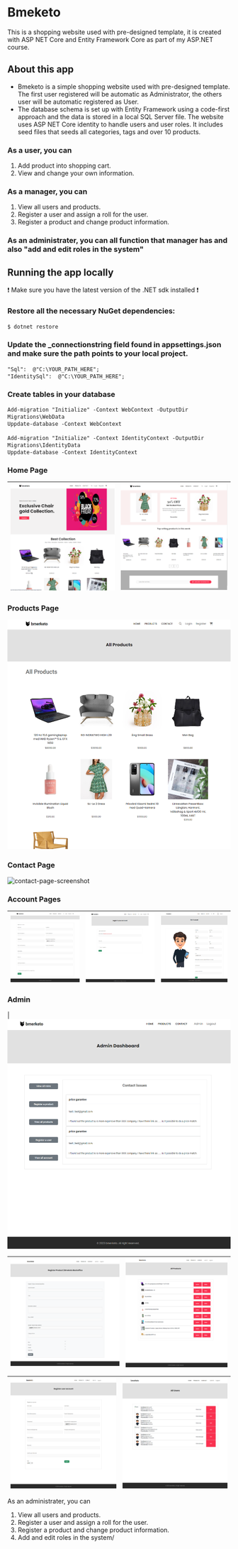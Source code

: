 # Bmeketo
This is a shopping website used with pre-designed template, it is created with ASP NET Core and Entity Framework Core as part of my ASP.NET course.

## About this app
- Bmeketo is a simple shopping website used with pre-designed template.
The first user registered will be automatic as Administrator, the others user will be automatic registered as User.
- The database schema is set up with Entity Framework using a code-first approach and the data is stored in a local SQL Server file. The website uses ASP NET Core identity to handle users and user roles. It includes seed files that seeds all categories, tags and over 10 products. 

### As a user, you can 
1. Add product into shopping cart.
2. View and change your own information.

### As a manager, you can 
1. View all users and products.
2. Register a user and assign a roll for the user.
3. Register a product and change product information.

### As an administrater, you can all function that manager has and also "add and edit roles in the system"




## Running the app locally
❗ Make sure you have the latest version of the .NET sdk installed ❗
### Restore all the necessary NuGet dependencies:
`$ dotnet restore`


### Update the _connectionstring field found in appsettings.json and make sure the path points to your local project.
```// TODO: Update this string to your local project path
"Sql":  @"C:\YOUR_PATH_HERE";
"IdentitySql":  @"C:\YOUR_PATH_HERE";
```

### Create tables in your database
```
Add-migration "Initialize" -Context WebContext -OutputDir Migrations\WebData
Uppdate-database -Context WebContext

Add-migration "Initialize" -Context IdentityContext -OutputDir Migrations\IdentityData
Uppdate-database -Context IdentityContext

```

### Home Page
| ![home-page-screenshot](Screenshots/home-1.PNG) | ![home-page-screenshot](Screenshots/home-2.PNG) |
|:---:|:---:|

### Products Page 
![Products-page-screenshot](Screenshots/allproduct.PNG) 

### Contact Page 
![contact-page-screenshot](Screenshots/contact_form.PNG) 

### Account Pages 
| ![register-page-screenshot](Screenshots/register-customer.PNG) | ![login-page-screenshot](Screenshots/login.PNG) |![user-page-screenshot](Screenshots/user-profile.PNG) |
|:---:|:---:|:---:|

### Admin

| ![dashboard-screenshot](Screenshots/admin-dashboard.PNG) 

| ![admin-registerProduct](Screenshots/admin-registerProduct.PNG) | ![admin-view-products-screenshot](Screenshots/admin-allProducts.PNG) |
|:---:|:---:|

| ![admin-registerUser](Screenshots/admin-registerUser.PNG) | ![admin-view-users-screenshot](Screenshots/admin-alluser.PNG) |
|:---:|:---:|

As an administrater, you can 
1. View all users and products.
2. Register a user and assign a roll for the user.
3. Register a product and change product information.
4. Add and edit roles in the system/


